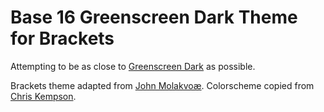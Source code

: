 Base 16 Greenscreen Dark Theme for Brackets
============================

Attempting to be as close to [Greenscreen Dark](http://chriskempson.github.io/base16/#greenscreen) as possible.

Brackets theme adapted from [John Molakvoæ](https://github.com/skjnldsv/default-dark).
Colorscheme copied from [Chris Kempson](http://chriskempson.com).
